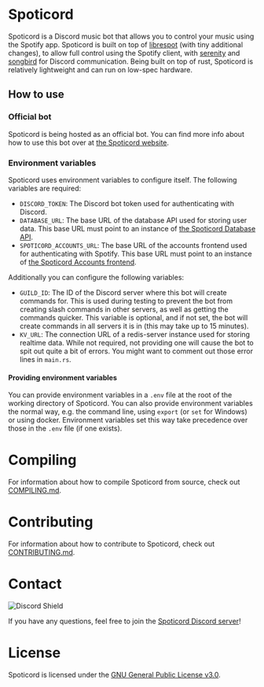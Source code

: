 # Spoticord

Spoticord is a Discord music bot that allows you to control your music using the Spotify app.
Spoticord is built on top of [librespot](https://github.com/librespot-org/librespot) (with tiny additional changes), to allow full control using the Spotify client, with [serenity](https://github.com/serenity-rs/serenity) and [songbird](https://github.com/serenity-rs/songbird) for Discord communication.
Being built on top of rust, Spoticord is relatively lightweight and can run on low-spec hardware.

## How to use
### Official bot
Spoticord is being hosted as an official bot. You can find more info about how to use this bot over at [the Spoticord website](https://spoticord.com/).

### Environment variables
Spoticord uses environment variables to configure itself. The following variables are required:
- `DISCORD_TOKEN`: The Discord bot token used for authenticating with Discord.
- `DATABASE_URL`: The base URL of the database API used for storing user data. This base URL must point to an instance of [the Spoticord Database API](https://github.com/SpoticordMusic/spoticord-database).
- `SPOTICORD_ACCOUNTS_URL`: The base URL of the accounts frontend used for authenticating with Spotify. This base URL must point to an instance of [the Spoticord Accounts frontend](https://github.com/SpoticordMusic/spoticord-accounts).

Additionally you can configure the following variables:
- `GUILD_ID`: The ID of the Discord server where this bot will create commands for. This is used during testing to prevent the bot from creating slash commands in other servers, as well as getting the commands quicker. This variable is optional, and if not set, the bot will create commands in all servers it is in (this may take up to 15 minutes).
- `KV_URL`: The connection URL of a redis-server instance used for storing realtime data. While not required, not providing one will cause the bot to spit out quite a bit of errors. You might want to comment out those error lines in `main.rs`. 

#### Providing environment variables
You can provide environment variables in a `.env` file at the root of the working directory of Spoticord.
You can also provide environment variables the normal way, e.g. the command line, using `export` (or `set` for Windows) or using docker.
Environment variables set this way take precedence over those in the `.env` file (if one exists).

# Compiling
For information about how to compile Spoticord from source, check out [COMPILING.md](COMPILING.md).

# Contributing
For information about how to contribute to Spoticord, check out [CONTRIBUTING.md](CONTRIBUTING.md).

# Contact
![Discord Shield](https://discordapp.com/api/guilds/779292533053456404/widget.png?style=shield)

If you have any questions, feel free to join the [Spoticord Discord server](https://discord.gg/wRCyhVqBZ5)!

# License
Spoticord is licensed under the [GNU General Public License v3.0](LICENSE).
